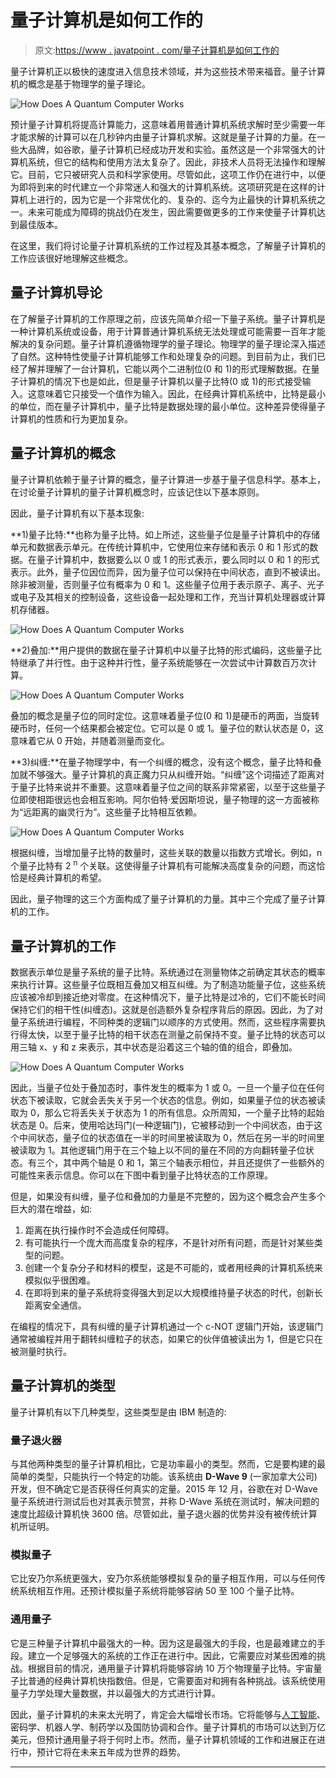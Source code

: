 # 量子计算机是如何工作的

> 原文:[https://www . javatpoint . com/量子计算机是如何工作的](https://www.javatpoint.com/how-does-a-quantum-computer-works)

量子计算机正以极快的速度进入信息技术领域，并为这些技术带来福音。量子计算机的概念是基于物理学的量子理论。

![How Does A Quantum Computer Works](../Images/e1bb61df917e9b558000642824ea4fd4.png)

预计量子计算机将提高计算能力，这意味着用普通计算机系统求解时至少需要一年才能求解的计算可以在几秒钟内由量子计算机求解。这就是量子计算的力量。在一些大品牌，如谷歌，量子计算机已经成功开发和实验。虽然这是一个非常强大的计算机系统，但它的结构和使用方法太复杂了。因此，非技术人员将无法操作和理解它。目前，它只被研究人员和科学家使用。尽管如此，这项工作仍在进行中，以便为即将到来的时代建立一个非常迷人和强大的计算机系统。这项研究是在这样的计算机上进行的，因为它是一个非常优化的、复杂的、迄今为止最快的计算机系统之一。未来可能成为障碍的挑战仍在发生，因此需要做更多的工作来使量子计算机达到最佳版本。

在这里，我们将讨论量子计算机系统的工作过程及其基本概念，了解量子计算机的工作应该很好地理解这些概念。

## 量子计算机导论

在了解量子计算机的工作原理之前，应该先简单介绍一下量子系统。量子计算机是一种计算机系统或设备，用于计算普通计算机系统无法处理或可能需要一百年才能解决的复杂问题。量子计算机遵循物理学的量子理论。物理学的量子理论深入描述了自然。这种特性使量子计算机能够工作和处理复杂的问题。到目前为止，我们已经了解并理解了一台计算机，它能以两个二进制位(0 和 1)的形式理解数据。在量子计算机的情况下也是如此，但是量子计算机以量子比特(0 或 1)的形式接受输入。这意味着它只接受一个值作为输入。因此，在经典计算机系统中，比特是最小的单位，而在量子计算机中，量子比特是数据处理的最小单位。这种差异使得量子计算机的性质和行为更加复杂。

## 量子计算机的概念

量子计算机依赖于量子计算的概念，量子计算进一步基于量子信息科学。基本上，在讨论量子计算机的量子计算机概念时，应该记住以下基本原则。

因此，量子计算机有以下基本现象:

**1)量子比特:**也称为量子比特。如上所述，这些量子位是量子计算机中的存储单元和数据表示单元。在传统计算机中，它使用位来存储和表示 0 和 1 形式的数据。在量子计算机中，数据要么以 0 或 1 的形式表示，要么同时以 0 和 1 的形式表示。此外，量子位因位而异，因为量子位可以保持在中间状态，直到不被读出。除非被测量，否则量子位有概率为 0 和 1。这些量子位用于表示原子、离子、光子或电子及其相关的控制设备，这些设备一起处理和工作，充当计算机处理器或计算机存储器。

![How Does A Quantum Computer Works](../Images/5638bb089f4757ddaac04779a253dcf5.png)

**2)叠加:**用户提供的数据在量子计算机中以量子比特的形式编码，这些量子比特继承了并行性。由于这种并行性，量子系统能够在一次尝试中计算数百万次计算。

![How Does A Quantum Computer Works](../Images/81d91687614a5b0b4a10c2d70513836f.png)

叠加的概念是量子位的同时定位。这意味着量子位(0 和 1)是硬币的两面，当旋转硬币时，任何一个结果都会被定位。它可以是 0 或 1。量子位的默认状态是 0，这意味着它从 0 开始，并随着测量而变化。

**3)纠缠:**在量子物理学中，有一个纠缠的概念，没有这个概念，量子比特和叠加就不够强大。量子计算机的真正魔力只从纠缠开始。“纠缠”这个词描述了距离对于量子比特来说并不重要。这意味着量子位之间的联系非常紧密，以至于这些量子位即使相距很远也会相互影响。阿尔伯特·爱因斯坦说，量子物理的这一方面被称为“远距离的幽灵行为”。这些量子比特相互依赖。

![How Does A Quantum Computer Works](../Images/1c655d61334f44e186448023aade2a09.png)

根据纠缠，当增加量子比特的数量时，这些关联的数量以指数方式增长。例如，n 个量子比特有 2 <sup>n</sup> 个关联。这使得量子计算机有可能解决高度复杂的问题，而这恰恰是经典计算机的希望。

因此，量子物理的这三个方面构成了量子计算机的力量。其中三个完成了量子计算机的工作。

## 量子计算机的工作

数据表示单位是量子系统的量子比特。系统通过在测量物体之前确定其状态的概率来执行计算。这些量子位既相互叠加又相互纠缠。为了制造功能量子位，这些系统应该被冷却到接近绝对零度。在这种情况下，量子比特是过冷的，它们不能长时间保持它们的相干性(纠缠态)。这就是创造额外复杂程序背后的原因。因此，为了对量子系统进行编程，不同种类的逻辑门以顺序的方式使用。然而，这些程序需要执行得太快，以至于量子比特的相干状态在测量之前保持不变。量子比特的状态可以用三轴 x、y 和 z 来表示，其中状态是沿着这三个轴的值的组合，即叠加。

![How Does A Quantum Computer Works](../Images/1a1a7d158c478679806ce779485a7ae9.png)

因此，当量子位处于叠加态时，事件发生的概率为 1 或 0。一旦一个量子位在任何状态下被读取，它就会丢失关于另一个状态的信息。例如，如果量子位的状态被读取为 0，那么它将丢失关于状态为 1 的所有信息。众所周知，一个量子比特的起始状态是 0。后来，使用哈达玛门(一种逻辑门)，它被移动到一个中间状态，由于这个中间状态，量子位的状态值在一半的时间里被读取为 0，然后在另一半的时间里被读取为 1。其他逻辑门用于在三个轴上以不同的量在不同的方向翻转量子位状态。有三个，其中两个轴是 0 和 1，第三个轴表示相位，并且还提供了一些额外的可能性来表示信息。你可以在下图中看到量子比特状态的工作原理。

但是，如果没有纠缠，量子位和叠加的力量是不完整的，因为这个概念会产生多个巨大的潜在增益，如:

1.  距离在执行操作时不会造成任何障碍。
2.  有可能执行一个庞大而高度复杂的程序，不是针对所有问题，而是针对某些类型的问题。
3.  创建一个复杂分子和材料的模型，这是不可能的，或者用经典的计算机系统来模拟似乎很困难。
4.  在即将到来的量子系统将变得强大到足以大规模维持量子状态的时代，创新长距离安全通信。

在编程的情况下，具有纠缠的量子计算机通过一个 c-NOT 逻辑门开始，该逻辑门通常被编程并用于翻转纠缠粒子的状态，如果它的伙伴值被读出为 1，但是它只在被测量时执行。

## 量子计算机的类型

量子计算机有以下几种类型，这些类型是由 IBM 制造的:

### 量子退火器

与其他两种类型的量子计算机相比，它是功率最小的类型。然而，它是要构建的最简单的类型，只能执行一个特定的功能。该系统由 **D-Wave 9** (一家加拿大公司)开发，但不确定它是否获得任何真实的定量。2015 年 12 月，谷歌在对 D-Wave 量子系统进行测试后也对其表示赞赏，并称 D-Wave 系统在测试时，解决问题的速度比超级计算机快 3600 倍。尽管如此，量子退火器的优势并没有被传统计算机所证明。

### 模拟量子

它比安乃尔系统更强大，安乃尔系统能够模拟复杂的量子相互作用，可以与任何传统系统相互作用。还预计模拟量子系统将能够容纳 50 至 100 个量子比特。

### 通用量子

它是三种量子计算机中最强大的一种。因为这是最强大的手段，也是最难建立的手段。建立一个足够强大的系统的工作正在进行中。因此，它需要应对某些困难的挑战。根据目前的情况，通用量子计算机将能够容纳 10 万个物理量子比特。宇宙量子比普通的经典计算机快指数倍。但是，它需要面对和拥有各种挑战。该系统使用量子力学处理大量数据，并以最强大的方式进行计算。

因此，量子计算机的未来太光明了，肯定会大幅增长市场。它将能够与[人工智能](https://www.javatpoint.com/artificial-intelligence-tutorial)、密码学、机器人学、制药学以及国防协调和合作。量子计算机的市场可以达到万亿美元，但预计通用量子将于何时上市。然而，量子计算机领域的工作和进展正在进行中，预计它将在未来五年成为世界的趋势。

* * *